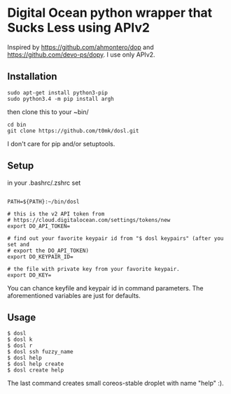 # Digital Ocean python wrapper that Sucks Less using APIv2

Inspired by https://github.com/ahmontero/dop and https://github.com/devo-ps/dopy. I use only APIv2.

## Installation

```
sudo apt-get install python3-pip
sudo python3.4 -m pip install argh
```

then clone this to your ~bin/

```
cd bin
git clone https://github.com/t0mk/dosl.git
```

I don't care for pip and/or setuptools.

## Setup

in your .bashrc/.zshrc set

```

PATH=${PATH}:~/bin/dosl

# this is the v2 API token from 
# https://cloud.digitalocean.com/settings/tokens/new
export DO_API_TOKEN=

# find out your favorite keypair id from "$ dosl keypairs" (after you set and
# export the DO_API_TOKEN)
export DO_KEYPAIR_ID=

# the file with private key from your favorite keypair.
export DO_KEY=
```
You can chance keyfile and keypair id in command parameters. The aforementioned variables are just for defaults.


## Usage

```
$ dosl
$ dosl k
$ dosl r
$ dosl ssh fuzzy_name
$ dosl help
$ dosl help create
$ dosl create help
```

The last command creates small coreos-stable droplet with name "help" :).
